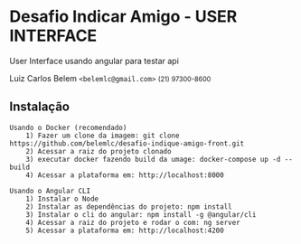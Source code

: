 # Desafio Indicar Amigo - USER INTERFACE

User Interface usando angular para testar api

Luiz Carlos Belem `<belemlc@gmail.com>`
<small>(21) 97300-8600</small>

## Instalação
    Usando o Docker (recomendado)
        1) Fazer um clone da imagem: git clone https://github.com/belemlc/desafio-indique-amigo-front.git
        2) Acessar a raiz do projeto clonado
        3) executar docker fazendo build da umage: docker-compose up -d --build
        4) Acessar a plataforma em: http://localhost:8000

    Usando o Angular CLI
        1) Instalar o Node
        2) Instalar as dependências do projeto: npm install
        3) Instalar o cli do angular: npm install -g @angular/cli
        4) Acessar a raiz do projeto e rodar o com: ng server
        5) Acessar a plataforma em: http://localhost:4200

